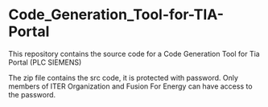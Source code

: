 # Code_Generation_Tool-for-TIA-Portal
This repository contains the source code for a Code Generation Tool for Tia Portal (PLC SIEMENS)

The zip file contains the src code, it is protected with password. Only members of ITER Organization and Fusion For Energy can have access to the password. 
